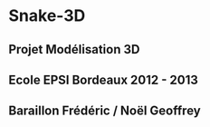 Snake-3D
========
Projet Modélisation 3D
---------------------

Ecole EPSI Bordeaux 2012 - 2013
---------------------

Baraillon Frédéric / Noël Geoffrey
---------------------
